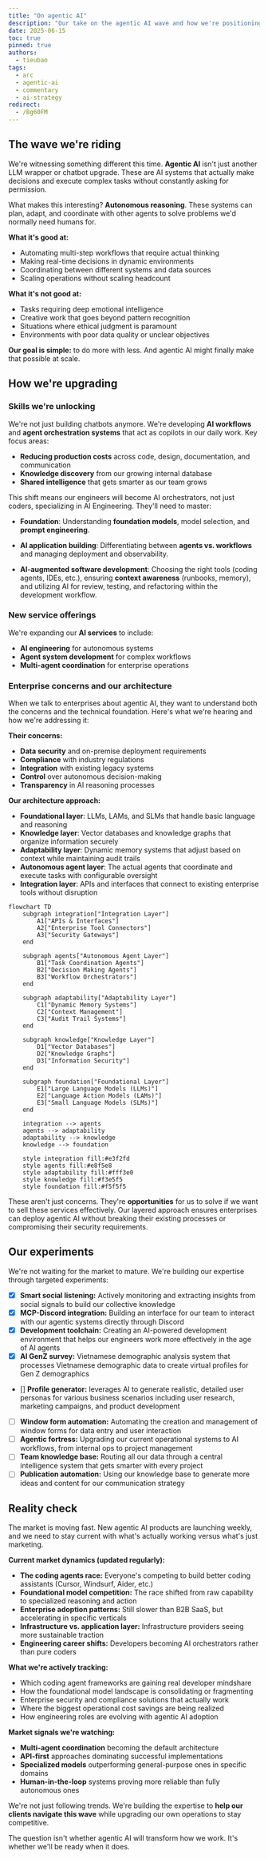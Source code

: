 ```yaml
---
title: "On agentic AI"
description: "Our take on the agentic AI wave and how we're positioning ourselves to do more with less"
date: 2025-06-15
toc: true
pinned: true
authors:
  - tieubao
tags:
  - arc
  - agentic-ai
  - commentary
  - ai-strategy
redirect:
  - /Bg60FM
---
```


## The wave we're riding

We're witnessing something different this time. **Agentic AI** isn't just another LLM wrapper or chatbot upgrade. These are AI systems that actually make decisions and execute complex tasks without constantly asking for permission.

What makes this interesting? **Autonomous reasoning**. These systems can plan, adapt, and coordinate with other agents to solve problems we'd normally need humans for.

**What it's good at:**

- Automating multi-step workflows that require actual thinking
- Making real-time decisions in dynamic environments
- Coordinating between different systems and data sources
- Scaling operations without scaling headcount

**What it's not good at:**

- Tasks requiring deep emotional intelligence
- Creative work that goes beyond pattern recognition
- Situations where ethical judgment is paramount
- Environments with poor data quality or unclear objectives

**Our goal is simple:** to do more with less. And agentic AI might finally make that possible at scale.

## How we're upgrading

### Skills we're unlocking

We're not just building chatbots anymore. We're developing **AI workflows** and **agent orchestration systems** that act as copilots in our daily work. Key focus areas:

- **Reducing production costs** across code, design, documentation, and communication
- **Knowledge discovery** from our growing internal database
- **Shared intelligence** that gets smarter as our team grows

This shift means our engineers will become AI orchestrators, not just coders, specializing in AI Engineering. They'll need to master:

- **Foundation**: Understanding **foundation models**, model selection, and **prompt engineering**.

- **AI application building**: Differentiating between **agents vs. workflows** and managing deployment and observability.
- **AI-augmented software development**: Choosing the right tools (coding agents, IDEs, etc.), ensuring **context awareness** (runbooks, memory), and utilizing AI for review, testing, and refactoring within the development workflow.

### New service offerings

We're expanding our **AI services** to include:

- **AI engineering** for autonomous systems
- **Agent system development** for complex workflows
- **Multi-agent coordination** for enterprise operations

### Enterprise concerns and our architecture

When we talk to enterprises about agentic AI, they want to understand both the concerns and the technical foundation. Here's what we're hearing and how we're addressing it:

**Their concerns:**

- **Data security** and on-premise deployment requirements
- **Compliance** with industry regulations
- **Integration** with existing legacy systems
- **Control** over autonomous decision-making
- **Transparency** in AI reasoning processes

**Our architecture approach:**

- **Foundational layer**: LLMs, LAMs, and SLMs that handle basic language and reasoning
- **Knowledge layer**: Vector databases and knowledge graphs that organize information securely
- **Adaptability layer**: Dynamic memory systems that adjust based on context while maintaining audit trails
- **Autonomous agent layer**: The actual agents that coordinate and execute tasks with configurable oversight
- **Integration layer**: APIs and interfaces that connect to existing enterprise tools without disruption

```mermaid
flowchart TD
    subgraph integration["Integration Layer"]
        A1["APIs & Interfaces"]
        A2["Enterprise Tool Connectors"]
        A3["Security Gateways"]
    end

    subgraph agents["Autonomous Agent Layer"]
        B1["Task Coordination Agents"]
        B2["Decision Making Agents"]
        B3["Workflow Orchestrators"]
    end

    subgraph adaptability["Adaptability Layer"]
        C1["Dynamic Memory Systems"]
        C2["Context Management"]
        C3["Audit Trail Systems"]
    end

    subgraph knowledge["Knowledge Layer"]
        D1["Vector Databases"]
        D2["Knowledge Graphs"]
        D3["Information Security"]
    end

    subgraph foundation["Foundational Layer"]
        E1["Large Language Models (LLMs)"]
        E2["Language Action Models (LAMs)"]
        E3["Small Language Models (SLMs)"]
    end

    integration --> agents
    agents --> adaptability
    adaptability --> knowledge
    knowledge --> foundation

    style integration fill:#e3f2fd
    style agents fill:#e8f5e8
    style adaptability fill:#fff3e0
    style knowledge fill:#f3e5f5
    style foundation fill:#f5f5f5
```

These aren't just concerns. They're **opportunities** for us to solve if we want to sell these services effectively. Our layered approach ensures enterprises can deploy agentic AI without breaking their existing processes or compromising their security requirements.

## Our experiments

We're not waiting for the market to mature. We're building our expertise through targeted experiments:

- [x] **Smart social listening:** Actively monitoring and extracting insights from social signals to build our collective knowledge
- [x] **MCP-Discord integration:** Building an interface for our team to interact with our agentic systems directly through Discord
- [x] **Development toolchain:** Creating an AI-powered development environment that helps our engineers work more effectively in the age of AI agents
- [x] **AI GenZ survey:** Vietnamese demographic analysis system that processes Vietnamese demographic data to create virtual profiles for Gen Z demographics
- [] **Profile generator:** leverages AI to generate realistic, detailed user personas for various business scenarios including user research, marketing campaigns, and product development
- [ ] **Window form automation:** Automating the creation and management of window forms for data entry and user interaction
- [ ] **Agentic fortress:** Upgrading our current operational systems to AI workflows, from internal ops to project management
- [ ] **Team knowledge base:** Routing all our data through a central intelligence system that gets smarter with every project
- [ ] **Publication automation:** Using our knowledge base to generate more ideas and content for our communication strategy

## Reality check

The market is moving fast. New agentic AI products are launching weekly, and we need to stay current with what's actually working versus what's just marketing.

**Current market dynamics (updated regularly):**

- **The coding agents race:** Everyone's competing to build better coding assistants (Cursor, Windsurf, Aider, etc.)
- **Foundational model competition:** The race shifted from raw capability to specialized reasoning and action
- **Enterprise adoption patterns:** Still slower than B2B SaaS, but accelerating in specific verticals
- **Infrastructure vs. application layer:** Infrastructure providers seeing more sustainable traction
- **Engineering career shifts:** Developers becoming AI orchestrators rather than pure coders

**What we're actively tracking:**

- Which coding agent frameworks are gaining real developer mindshare
- How the foundational model landscape is consolidating or fragmenting
- Enterprise security and compliance solutions that actually work
- Where the biggest operational cost savings are being realized
- How engineering roles are evolving with agentic AI adoption

**Market signals we're watching:**

- **Multi-agent coordination** becoming the default architecture
- **API-first** approaches dominating successful implementations
- **Specialized models** outperforming general-purpose ones in specific domains
- **Human-in-the-loop** systems proving more reliable than fully autonomous ones

We're not just following trends. We're building the expertise to **help our clients navigate this wave** while upgrading our own operations to stay competitive.

The question isn't whether agentic AI will transform how we work. It's whether we'll be ready when it does.
